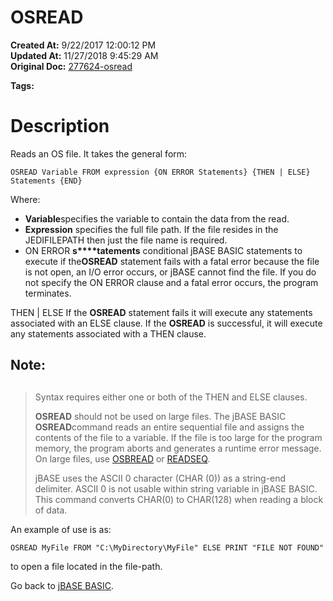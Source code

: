 # OSREAD

**Created At:** 9/22/2017 12:00:12 PM  
**Updated At:** 11/27/2018 9:45:29 AM  
**Original Doc:** [277624-osread](https://docs.jbase.com/36868-jbase-basic/277624-osread)  

**Tags:**
<badge text='file handling' vertical='middle' />

# Description

Reads an OS file. It takes the general form:

```
OSREAD Variable FROM expression {ON ERROR Statements} {THEN | ELSE} Statements {END}
```

Where:

- **Variable**specifies the variable to contain the data from the read.
- **Expression** specifies the full file path. If the file resides in the JEDIFILEPATH then just the file name is required.
- ON ERROR **s****tatements** conditional jBASE BASIC statements to execute if the**OSREAD** statement fails with a fatal error because the file is not open, an I/O error occurs, or jBASE cannot find the file. If you do not specify the ON ERROR clause and a fatal error occurs, the program terminates.


THEN | ELSE If the **OSREAD** statement fails it will execute any statements associated with an ELSE clause. If the **OSREAD** is successful, it will execute any statements associated with a THEN clause.

## Note:


> ## 
> Syntax requires either one or both of the THEN and ELSE clauses.
> 
> **OSREAD** should not be used on large files. The jBASE BASIC **OSREAD**command reads an entire sequential file and assigns the contents of the file to a variable. If the file is too large for the program memory, the program aborts and generates a runtime error message. On large files, use [OSBREAD](277546-osbread) or [READSEQ](278773-readseq).
> 
> jBASE uses the ASCII 0 character (CHAR (0)) as a string-end delimiter. ASCII 0 is not usable within string variable in jBASE BASIC. This command converts CHAR(0) to CHAR(128) when reading a block of data.


An example of use is as:

```
OSREAD MyFile FROM "C:\MyDirectory\MyFile" ELSE PRINT "FILE NOT FOUND"
```

to open a file located in the file-path.



Go back to [jBASE BASIC](263498-jbase-basic).
